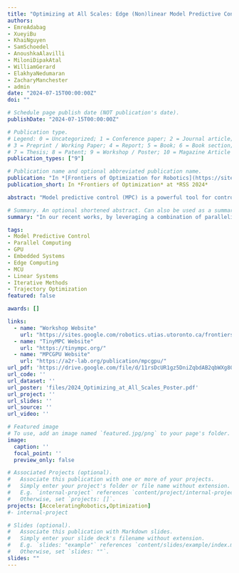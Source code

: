 ```yaml
---
title: "Optimizing at All Scales: Edge (Non)linear Model Predictive Control from MCUs to GPUs"
authors:
- EmreAdabag
- XueyiBu
- KhaiNguyen
- SamSchoedel
- AnoushkaAlavilli
- MiloniDipakAtal
- WilliamGerard
- ElakhyaNedumaran
- ZacharyManchester
- admin
date: "2024-07-15T00:00:00Z"
doi: ""

# Schedule page publish date (NOT publication's date).
publishDate: "2024-07-15T00:00:00Z"

# Publication type.
# Legend: 0 = Uncategorized; 1 = Conference paper; 2 = Journal article;
# 3 = Preprint / Working Paper; 4 = Report; 5 = Book; 6 = Book section;
# 7 = Thesis; 8 = Patent; 9 = Workshop / Poster; 10 = Magazine Article
publication_types: ["9"]

# Publication name and optional abbreviated publication name.
publication: "In *[Frontiers of Optimization for Robotics](https://sites.google.com/robotics.utias.utoronto.ca/frontiers-optimization-rss24/home)* a Workshop at [Robotics: Sceince and Systems (RSS) 2024](https://roboticsconference.org/)"
publication_short: In *Frontiers of Optimization* at *RSS 2024*

abstract: "Model predictive control (MPC) is a powerful tool for controlling highly dynamic robotic systems subject to complex constraints. However, MPC, and its underlying (nonlinear) optimization algorithms, are often too computationally demanding to meet real-time rates for robotic platforms, both large and small. These problems are exacerbated by the end of Dennard Scaling and Moore's law, which have led to a utilization wall that limits the performance a single CPU chip can deliver. As such, we now need to look to the field of software performance engineering to co-design our solvers for their target hardware architectures. As such, in our recent works, by leveraging a combination of parallelism, approximation, and structure exploitation, we have enabled and accelerated (nonlinear) trajectory optimization solvers for real-time performance on non-standard computational hardware, ranging from microcontrollers (MCUs) to graphical processing units (GPUs). This has led to real-time MPC onboard an MCU powered 27g quadrotor for dynamic obstacle avoidance, as well as simulated whole-body nonlinear MPC at kHz rates for a GPU powered manipulator for high speed trajectory tracking."

# Summary. An optional shortened abstract. Can also be used as a summary for an extended abstract or poster etc.
summary: "In our recent works, by leveraging a combination of parallelism, approximation, and structure exploitation, we have enabled and accelerated (nonlinear) trajectory optimization solvers for real-time performance on non-standard computational hardware, ranging from microcontrollers (MCUs) to graphical processing units (GPUs). This has led to real-time MPC onboard an MCU powered 27g quadrotor for dynamic obstacle avoidance, as well as simulated whole-body nonlinear MPC at kHz rates for a GPU powered manipulator for high speed trajectory tracking."

tags:
- Model Predictive Control
- Parallel Computing
- GPU
- Embedded Systems
- Edge Computing
- MCU
- Linear Systems
- Iterative Methods
- Trajectory Optimization
featured: false

awards: []

links:
  - name: "Workshop Website"
    url: "https://sites.google.com/robotics.utias.utoronto.ca/frontiers-optimization-rss24/home"
  - name: "TinyMPC Website"
    url: "https://tinympc.org/"
  - name: "MPCGPU Website"
    url: "https://a2r-lab.org/publication/mpcgpu/"
url_pdf: 'https://drive.google.com/file/d/11rsDcUR1gz5DniZqbdAB2qbWXg80dHlv/view'
url_code: ''
url_dataset: ''
url_poster: 'files/2024_Optimizing_at_All_Scales_Poster.pdf'
url_project: ''
url_slides: ''
url_source: ''
url_video: ''

# Featured image
# To use, add an image named `featured.jpg/png` to your page's folder. 
image:
  caption: ''
  focal_point: ''
  preview_only: false

# Associated Projects (optional).
#   Associate this publication with one or more of your projects.
#   Simply enter your project's folder or file name without extension.
#   E.g. `internal-project` references `content/project/internal-project/index.md`.
#   Otherwise, set `projects: []`.
projects: [AcceleratingRobotics,Optimization]
#- internal-project

# Slides (optional).
#   Associate this publication with Markdown slides.
#   Simply enter your slide deck's filename without extension.
#   E.g. `slides: "example"` references `content/slides/example/index.md`.
#   Otherwise, set `slides: ""`.
slides: ""
---
```


<!-- {{% alert note %}}
Click the *Cite* button above to demo the feature to enable visitors to import publication metadata into their reference management software.
{{% /alert %}}

{{% alert note %}}
Click the *Slides* button above to demo Academic's Markdown slides feature.
{{% /alert %}} -->

<!-- Supplementary notes can be added here, including [code and math](https://sourcethemes.com/academic/docs/writing-markdown-latex/). -->


